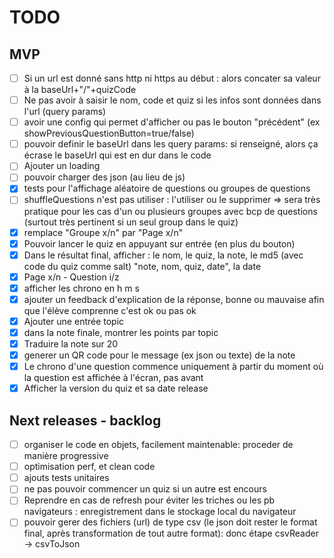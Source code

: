 # TODO

## MVP
- [ ] Si un url est donné sans http ni https au début : alors concater sa valeur à la baseUrl+"/"+quizCode
- [ ] Ne pas avoir à saisir le nom, code et quiz si les infos sont données dans l'url (query params)
- [ ] avoir une config qui permet d'afficher ou pas le bouton "précédent" (ex showPreviousQuestionButton=true/false)
- [ ] pouvoir definir le baseUrl dans les query params: si renseigné, alors ça écrase le baseUrl qui est en dur dans le code
- [ ] Ajouter un loading
- [ ] pouvoir charger des json (au lieu de js)
- [x] tests pour l'affichage aléatoire de questions ou groupes de questions
- [ ] shuffleQuestions n'est pas utiliser : l'utiliser ou le supprimer => sera très pratique pour les cas d'un ou plusieurs groupes avec bcp de questions (surtout très pertinent si un seul group dans le quiz)
- [x] remplace "Groupe x/n" par "Page x/n"
- [x] Pouvoir lancer le quiz en appuyant sur entrée (en plus du bouton)
- [x] Dans le résultat final, afficher : le nom, le quiz, la note, le md5 (avec code du quiz comme salt) "note, nom, quiz, date", la date
- [x] Page x/n - Question  i/z
- [x] afficher les chrono en h m s
- [x] ajouter un feedback d'explication de la réponse, bonne ou mauvaise afin que l'élève comprenne c'est ok ou pas ok
- [x] Ajouter une entrée topic
- [x] dans la note finale, montrer les points par topic
- [x] Traduire la note sur 20
- [x] generer un QR code pour le message (ex json ou texte) de la note
- [x] Le chrono d'une question commence uniquement à partir du moment où la question est affichée à l'écran, pas avant
- [x] Afficher la version du quiz et sa date release

## Next releases - backlog
- [ ] organiser le code en objets, facilement maintenable: proceder de manière progressive
- [ ] optimisation perf, et clean code
- [ ] ajouts tests unitaires
- [ ] ne pas pouvoir commencer un quiz si un autre est encours
- [ ] Reprendre en cas de refresh pour éviter les triches ou les pb navigateurs : enregistrement dans le stockage local du navigateur
- [ ] pouvoir gerer des fichiers (url) de type csv (le json doit rester le format final, après transformation de tout autre format): donc étape csvReader -> csvToJson